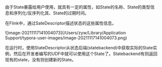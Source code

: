 由于State暴露给用户使用，就具有一定的属性，如State的名称、State的类型信息和序列化/反序列化其、State的过期时间。

在Flink中，通过SateDescriptor描述状态的这些属性信息。



![image-20211117141004073](/Users/zyw/Library/Application Support/typora-user-images/image-20211117141004073.png)



在运行时，使用StateDescriptor从状态后端(statebackend)中获取实际的State实例，然后在开发者编写的UDF中就可以使用这个State了。Statebackend有则返回现有的state，没有则创建新的State。